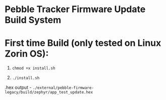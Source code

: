 # Pebble Tracker Firmware Update Build System


# First time Build (only tested on Linux Zorin OS):

1. `chmod +x install.sh`

2. `./install.sh` 


.hex output - `./external/pebble-firmware-legacy/build/zephyr/app_test_update.hex`


